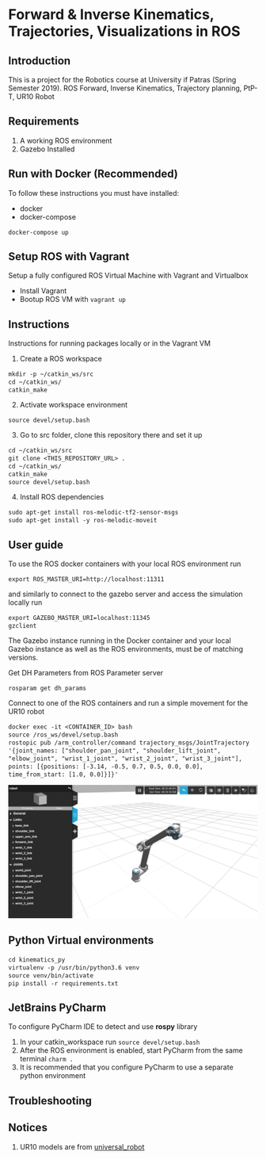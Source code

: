 Forward & Inverse Kinematics, Trajectories, Visualizations in ROS
==================================================================

## Introduction

This is a project for the Robotics course at University if Patras (Spring Semester 2019).
ROS Forward, Inverse Kinematics, Trajectory planning, PtP-T, UR10 Robot

## Requirements

1. A working ROS environment
2. Gazebo Installed

## Run with Docker (Recommended)

To follow these instructions you must have installed:
- docker
- docker-compose

```
docker-compose up
```

## Setup ROS with Vagrant

Setup a fully configured ROS Virtual Machine with Vagrant and Virtualbox
- Install Vagrant
- Bootup ROS VM with `vagrant up`


## Instructions

Instructions for running packages locally or in the Vagrant VM

1. Create a ROS workspace
```
mkdir -p ~/catkin_ws/src
cd ~/catkin_ws/
catkin_make
```

2. Activate workspace environment 
```
source devel/setup.bash
```

3. Go to src folder, clone this repository there and set it up
```
cd ~/catkin_ws/src
git clone <THIS_REPOSITORY_URL> .
cd ~/catkin_ws/
catkin_make
source devel/setup.bash
```

4. Install ROS dependencies
```
sudo apt-get install ros-melodic-tf2-sensor-msgs
sudo apt-get install -y ros-melodic-moveit
```

## User guide

To use the ROS docker containers with your local ROS environment run
```
export ROS_MASTER_URI=http://localhost:11311
```
and similarly to connect to the gazebo server and access the simulation locally run
```
export GAZEBO_MASTER_URI=localhost:11345
gzclient
```
The Gazebo instance running in the Docker container and your local Gazebo instance as well as
the ROS environments, must be of matching versions.

Get DH Parameters from ROS Parameter server
```
rosparam get dh_params
```
Connect to one of the ROS containers and run a simple movement for the UR10 robot
```
docker exec -it <CONTAINER_ID> bash
source /ros_ws/devel/setup.bash
rostopic pub /arm_controller/command trajectory_msgs/JointTrajectory '{joint_names: ["shoulder_pan_joint", "shoulder_lift_joint", "elbow_joint", "wrist_1_joint", "wrist_2_joint", "wrist_3_joint"], points: [{positions: [-3.14, -0.5, 0.7, 0.5, 0.0, 0.0], time_from_start: [1.0, 0.0]}]}'
```
<p align="center"><img src="./docs/gazebo-screenshot.png"/></p>

## Python Virtual environments

```
cd kinematics_py
virtualenv -p /usr/bin/python3.6 venv
source venv/bin/activate
pip install -r requirements.txt
```

## JetBrains PyCharm

To configure PyCharm IDE to detect and use **rospy** library
1. In your catkin_workspace run `source devel/setup.bash`
2. After the ROS environment is enabled, start PyCharm from the same terminal `charm .`
3. It is recommended that you configure PyCharm to use a separate python environment

## Troubleshooting

## Notices

1. UR10 models are from [universal_robot](https://github.com/ros-industrial/universal_robot)